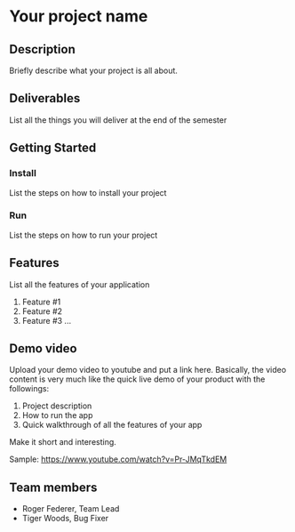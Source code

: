# Your project name

## Description

Briefly describe what your project is all about.

## Deliverables

List all the things you will deliver at the end of the semester 

## Getting Started
### Install
List the steps on how to install your project
### Run
List the steps on how to run your project

## Features 
List all the features of your application
1. Feature #1
2. Feature #2
3. Feature #3 
...

## Demo video

Upload your demo video to youtube and put a link here. Basically, the video content is very much like the quick live demo of your product with the followings:
1. Project description
2. How to run the app
3. Quick walkthrough of all the features of your app

Make it short and interesting.

Sample: https://www.youtube.com/watch?v=Pr-JMqTkdEM

## Team members

* Roger Federer, Team Lead
* Tiger Woods, Bug Fixer

